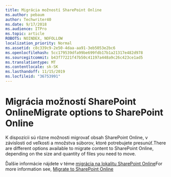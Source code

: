 ```yaml
---
title: Migrácia možností SharePoint Online
ms.author: pebaum
author: Techwriter40
ms.date: 9/17/2018
ms.audience: ITPro
ms.topic: article
ROBOTS: NOINDEX, NOFOLLOW
localization_priority: Normal
ms.assetid: c8c339c9-2e50-4daa-aa91-3eb5053e2bc6
ms.openlocfilehash: 5cc179539dfa99be699fdb17b1a21317e482d978
ms.sourcegitcommit: b43f77221f47b50c41197a448a9c26c423ce1ad5
ms.translationtype: MT
ms.contentlocale: sk-SK
ms.lasthandoff: 11/15/2019
ms.locfileid: "36753991"
---
```

# <a name="migrate-options-to-sharepoint-online"></a><span data-ttu-id="83728-102">Migrácia možností SharePoint Online</span><span class="sxs-lookup"><span data-stu-id="83728-102">Migrate options to SharePoint Online</span></span>

<span data-ttu-id="83728-103">K dispozícii sú rôzne možnosti migrovať obsah SharePoint Online, v závislosti od veľkosti a množstva súborov, ktoré potrebujete presunúť.</span><span class="sxs-lookup"><span data-stu-id="83728-103">There are different options available to migrate content to SharePoint Online, depending on the size and quantity of files you need to move.</span></span>
  
<span data-ttu-id="83728-104">Ďalšie informácie nájdete v téme [migrácia na lokalitu SharePoint Online](https://go.microsoft.com/fwlink/?linkid-2022029)</span><span class="sxs-lookup"><span data-stu-id="83728-104">For more information see, [Migrate to SharePoint Online](https://go.microsoft.com/fwlink/?linkid-2022029)</span></span>
  

